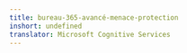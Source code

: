 ```yaml
---
title: bureau-365-avancé-menace-protection
inshort: undefined
translator: Microsoft Cognitive Services
---
```




